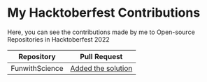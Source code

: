 # My Hacktoberfest Contributions
Here, you can see the contributions made by me to Open-source Repositories in Hacktoberfest 2022 <br/>

| Repository | Pull Request|
|------------|-------------|
|FunwithScience|[Added the solution](https://github.com/Tech-N-Science/FunwithScience/pull/704)|

